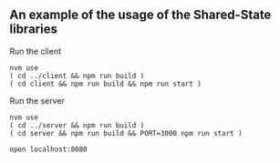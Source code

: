 ## An example of the usage of the Shared-State libraries

Run the client
```
nvm use
( cd ../client && npm run build )
( cd client && npm run build && npm run start )
```
Run the server
```
nvm use
( cd ../server && npm run build )
( cd server && npm run build && PORT=3000 npm run start )
```
```
open localhost:8080
```

